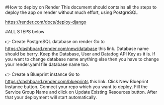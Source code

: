 #How to deploy on Render
This document should contains all the steps to deploy the app on render without much effort, using PostgreSQL

https://render.com/docs/deploy-django

#ALL STEPS below

👉 Create PostgreSQL database on render
Go to https://dashboard.render.com/new/database this link.
Database name should be berry.
Keep the Database, User and Datadog API Key as it is.
If you want to change database name anything else then you have to change your render.yaml file database name too.

👉 Create a Blueprint instance
Go to https://dashboard.render.com/blueprints this link.
Click New Blueprint Instance button.
Connect your repo which you want to deploy.
Fill the Service Group Name and click on Update Existing Resources button.
After that your deployment will start automatically.
